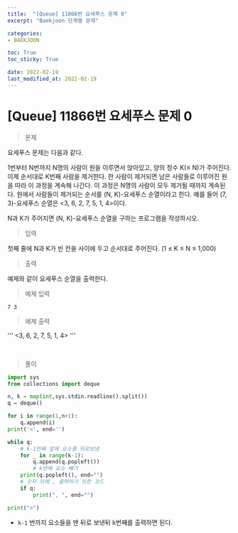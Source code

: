 ```yaml
---
title:  "[Queue] 11866번 요세푸스 문제 0"
excerpt: "Baekjoon 단계별 문제"

categories:
- BAEKJOON

toc: True
toc_sticky: True

date: 2022-02-19
last_modified_at: 2022-02-19
---
```


# [Queue] 11866번 요세푸스 문제 0

> 문제

요세푸스 문제는 다음과 같다.

1번부터 N번까지 N명의 사람이 원을 이루면서 앉아있고, 양의 정수 K(≤ N)가 주어진다. 이제 순서대로 K번째 사람을 제거한다. 한 사람이 제거되면 남은 사람들로 이루어진 원을 따라 이 과정을 계속해 나간다. 이 과정은 N명의 사람이 모두 제거될 때까지 계속된다. 원에서 사람들이 제거되는 순서를 (N, K)-요세푸스 순열이라고 한다. 예를 들어 (7, 3)-요세푸스 순열은 <3, 6, 2, 7, 5, 1, 4>이다.

N과 K가 주어지면 (N, K)-요세푸스 순열을 구하는 프로그램을 작성하시오.


> 입력

첫째 줄에 N과 K가 빈 칸을 사이에 두고 순서대로 주어진다. (1 ≤ K ≤ N ≤ 1,000)


> 출력

예제와 같이 요세푸스 순열을 출력한다.


> 예제 입력

```
7 3
```

> 예제 출력

'''
<3, 6, 2, 7, 5, 1, 4>
'''

<br>

> 풀이

```python
import sys
from collections import deque

n, k = map(int,sys.stdin.readline().split())
q = deque()

for i in range(1,n+1):
    q.append(i)
print('<', end='')

while q:
    # k-1번째 앞에 요소를 뒤로보냄
    for _ in range(k-1):
        q.append(q.popleft())
        # k번째 요소 빼기
    print(q.popleft(), end="")
    # 숫자 뒤에 , 출력하기 위한 코드
    if q:
        print(", ", end="")

print(">")
```

- `k-1` 번까지 요소들을 맨 뒤로 보낸뒤 k번째를 출력하면 된다.

